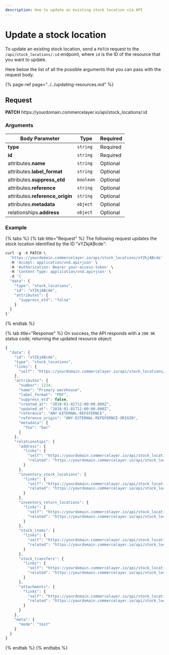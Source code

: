 ```yaml
---
description: How to update an existing stock location via API
---
```


# Update a stock location

To update an existing stock location, send a `PATCH` request to the `/api/stock_locations/:id` endpoint, where `id` is the ID of the resource that you want to update.

Here below the list of all the possible arguments that you can pass with the request body.

{% page-ref page="../../updating-resources.md" %}

## Request

**PATCH** https://<i></i>yourdomain.commercelayer.io/api/stock_locations/:id

### Arguments

| Body Parameter | Type     | Required |
| -------------- | -------- | -------- |
| **type**       | `string` | Required |
| **id**         | `string` | Required |
| attributes.**name** | `string` | Optional |
| attributes.**label_format** | `string` | Optional |
| attributes.**suppress_etd** | `boolean` | Optional |
| attributes.**reference** | `string` | Optional |
| attributes.**reference_origin** | `string` | Optional |
| attributes.**metadata** | `object` | Optional |
| relationships.**address** | `object` | Optional |

### Example

{% tabs %}
{% tab title="Request" %}
The following request updates the stock location identified by the ID "xYZkjABcde":

```javascript
curl -g -X PATCH \
  'https://yourdomain.commercelayer.io/api/stock_locations/xYZkjABcde' \
  -H 'Accept: application/vnd.api+json' \
  -H 'Authorization: Bearer your-access-token' \
  -H 'Content-Type: application/vnd.api+json' \
  -d '{
  "data": {
    "type": "stock_locations",
    "id": "xYZkjABcde",
    "attributes": {
      "suppress_etd": "false"
    }
  }
}'
```
{% endtab %}

{% tab title="Response" %}
On success, the API responds with a `200 OK` status code, returning the updated resource object:

```javascript
{
  "data": {
    "id": "xYZkjABcde",
    "type": "stock_locations",
    "links": {
      "self": "https://yourdomain.commercelayer.io/api/stock_locations/xYZkjABcde"
    },
    "attributes": {
      "number": 1234,
      "name": "Primary warehouse",
      "label_format": "PDF",
      "suppress_etd": false,
      "created_at": "2018-01-01T12:00:00.000Z",
      "updated_at": "2018-01-01T12:00:00.000Z",
      "reference": "ANY-EXTERNAL-REFEFERNCE",
      "reference_origin": "ANY-EXTERNAL-REFEFERNCE-ORIGIN",
      "metadata": {
        "foo": "bar"
      }
    },
    "relationships": {
      "address": {
        "links": {
          "self": "https://yourdomain.commercelayer.io/api/stock_locations/xYZkjABcde/relationships/address",
          "related": "https://yourdomain.commercelayer.io/api/stock_locations/xYZkjABcde/address"
        }
      },
      "inventory_stock_locations": {
        "links": {
          "self": "https://yourdomain.commercelayer.io/api/stock_locations/xYZkjABcde/relationships/inventory_stock_locations",
          "related": "https://yourdomain.commercelayer.io/api/stock_locations/xYZkjABcde/inventory_stock_locations"
        }
      },
      "inventory_return_locations": {
        "links": {
          "self": "https://yourdomain.commercelayer.io/api/stock_locations/xYZkjABcde/relationships/inventory_return_locations",
          "related": "https://yourdomain.commercelayer.io/api/stock_locations/xYZkjABcde/inventory_return_locations"
        }
      },
      "stock_items": {
        "links": {
          "self": "https://yourdomain.commercelayer.io/api/stock_locations/xYZkjABcde/relationships/stock_items",
          "related": "https://yourdomain.commercelayer.io/api/stock_locations/xYZkjABcde/stock_items"
        }
      },
      "stock_transfers": {
        "links": {
          "self": "https://yourdomain.commercelayer.io/api/stock_locations/xYZkjABcde/relationships/stock_transfers",
          "related": "https://yourdomain.commercelayer.io/api/stock_locations/xYZkjABcde/stock_transfers"
        }
      },
      "attachments": {
        "links": {
          "self": "https://yourdomain.commercelayer.io/api/stock_locations/xYZkjABcde/relationships/attachments",
          "related": "https://yourdomain.commercelayer.io/api/stock_locations/xYZkjABcde/attachments"
        }
      }
    },
    "meta": {
      "mode": "test"
    }
  }
}
```
{% endtab %}
{% endtabs %}

